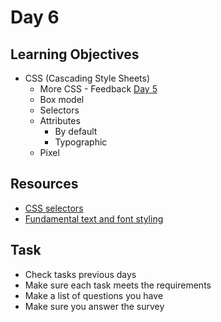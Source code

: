 # Day 6
## Learning Objectives
* CSS (Cascading Style Sheets)
  - More CSS - Feedback [Day 5](day5.md)
  - Box model
  - Selectors
  * Attributes
    - By default
    - Typographic
  - Pixel
## Resources
- [CSS selectors](https://developer.mozilla.org/en-US/docs/Web/CSS/CSS_Selectors)
- [Fundamental text and font styling](https://developer.mozilla.org/en-US/docs/Learn/CSS/Styling_text/Fundamentals)
## Task
- Check tasks previous days
- Make sure each task meets the requirements
- Make a list of questions you have
- Make sure you answer the survey
